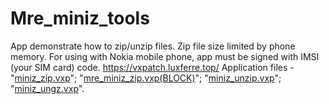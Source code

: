 # Mre_miniz_tools
App demonstrate how to zip/unzip files. Zip file size limited by phone memory.
For using with Nokia mobile phone, app must be signed with IMSI (your SIM card) code.
https://vxpatch.luxferre.top/
Application files - "[miniz_zip.vxp](https://github.com/RDZDX/mre_miniz_tools/blob/main/miniz_zip.vxp?raw=true)";
"[mre_miniz_zip.vxp(BLOCK)](https://github.com/RDZDX/mre_miniz_tools/blob/main/mre_miniz_zip.vxp?raw=true)";
"[miniz_unzip.vxp](https://github.com/RDZDX/mre_miniz_tools/blob/main/miniz_unzip.vxp?raw=true)";
"[miniz_ungz.vxp](https://github.com/RDZDX/mre_miniz_tools/blob/main/miniz_ungz.vxp?raw=true)".
